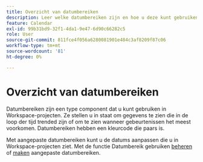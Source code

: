 ```yaml
---
title: Overzicht van datumbereiken
description: Leer welke datumbereiken zijn en hoe u deze kunt gebruiken in rapporten.
feature: Calendar
exl-id: 99b31bd9-32f1-4da1-9e47-6d90c66282c5
role: User
source-git-commit: 811fce4f056a6280081901e484c3af8209f87c06
workflow-type: tm+mt
source-wordcount: '81'
ht-degree: 0%

---
```


# Overzicht van datumbereiken

Datumbereiken zijn een type component dat u kunt gebruiken in Workspace-projecten. Ze stellen u in staat om gegevens te zien die in de loop der tijd trended zijn of om te zien wanneer gebeurtenissen het meest voorkomen. Datumbereiken hebben een kleurcode die paars is.

Met aangepaste datumbereiken kunt u de datums aanpassen die u in Workspace-projecten ziet. Met de functie Datumbereik gebruiken [beheren](manage.md) of [maken](create.md) aangepaste datumbereiken.
